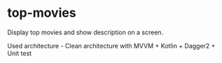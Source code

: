 # top-movies
Display top movies and show description on a screen.

Used architecture - Clean architecture with MVVM + Kotlin + Dagger2 + Unit test


